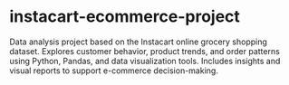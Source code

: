 # instacart-ecommerce-project
Data analysis project based on the Instacart online grocery shopping dataset. Explores customer behavior, product trends, and order patterns using Python, Pandas, and data visualization tools. Includes insights and visual reports to support e-commerce decision-making.
